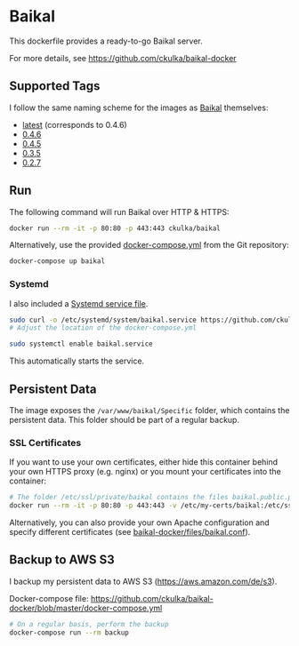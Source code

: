 # Baikal

This dockerfile provides a ready-to-go Baikal server.

For more details, see <https://github.com/ckulka/baikal-docker>

## Supported Tags

I follow the same naming scheme for the images as [Baikal](http://baikal-server.com/) themselves:

- [latest](https://github.com/ckulka/baikal-docker/tree/master) (corresponds to 0.4.6)
- [0.4.6](https://github.com/ckulka/baikal-docker/tree/0.4.6)
- [0.4.5](https://github.com/ckulka/baikal-docker/tree/0.4.5)
- [0.3.5](https://github.com/ckulka/baikal-docker/tree/0.3.5)
- [0.2.7](https://github.com/ckulka/baikal-docker/tree/0.2.7)

## Run

The following command will run Baikal over HTTP & HTTPS:

```bash
docker run --rm -it -p 80:80 -p 443:443 ckulka/baikal
```

Alternatively, use the provided [docker-compose.yml](https://github.com/ckulka/baikal-docker/blob/master/docker-compose.yml) from the Git repository:

```bash
docker-compose up baikal
```

### Systemd

I also included a [Systemd service file](https://github.com/ckulka/baikal-docker/blob/master/baikal.service).

```bash
sudo curl -o /etc/systemd/system/baikal.service https://github.com/ckulka/baikal-docker/blob/master/baikal.service
# Adjust the location of the docker-compose.yml

sudo systemctl enable baikal.service
```

This automatically starts the service.

## Persistent Data

The image exposes the ```/var/www/baikal/Specific``` folder, which contains the persistent data. This folder should be part of a regular backup.

### SSL Certificates

If you want to use your own certificates, either hide this container behind your own HTTPS proxy (e.g. nginx) or you mount your certificates into the container:

```bash
# The folder /etc/ssl/private/baikal contains the files baikal.public.pem and baikal.private.pem
docker run --rm -it -p 80:80 -p 443:443 -v /etc/my-certs/baikal:/etc/ssl/private/:ro ckulka/rpi-baikal
```

Alternatively, you can also provide your own Apache configuration  and specify different certificates (see [baikal-docker/files/baikal.conf](https://github.com/ckulka/baikal-docker/blob/master/files/baikal.conf)).

## Backup to AWS S3

I backup my persistent data to AWS S3 (https://aws.amazon.com/de/s3).

Docker-compose file: https://github.com/ckulka/baikal-docker/blob/master/docker-compose.yml

```bash
# On a regular basis, perform the backup
docker-compose run --rm backup
```
